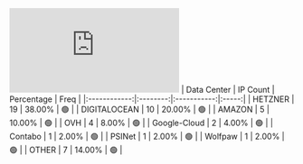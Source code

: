 ![Diagramm](https://github.com/obajay/StateSync-snapshots/blob/main/Projects/Cheqd/1/README.md)
| Data Center | IP Count | Percentage | Freq |
|:------------:|:--------:|:-----------:|:-----:|
| HETZNER | 19 | 38.00% | 🟢 |
| DIGITALOCEAN | 10 | 20.00% | 🟢 |
| AMAZON | 5 | 10.00% | 🟢 |
| OVH | 4 | 8.00% | 🟢 |
| Google-Cloud | 2 | 4.00% | 🟢 |
| Contabo | 1 | 2.00% | 🟢 |
| PSINet | 1 | 2.00% | 🟢 |
| Wolfpaw | 1 | 2.00% | 🟢 |
| OTHER | 7 | 14.00% | 🟢 |